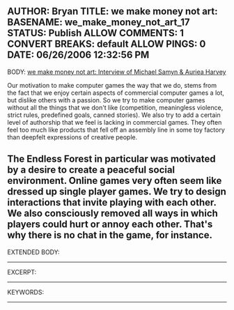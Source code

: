 AUTHOR: Bryan
TITLE: we make money not art:
BASENAME: we_make_money_not_art_17
STATUS: Publish
ALLOW COMMENTS: 1
CONVERT BREAKS: __default__
ALLOW PINGS: 0
DATE: 06/26/2006 12:32:56 PM
-----
BODY:
<a title="we make money not art: Interview of Michael Samyn & Auriea Harvey" href="http://www.we-make-money-not-art.com/archives/008674.php">we make money not art: Interview of Michael Samyn & Auriea Harvey</a>

Our motivation to make computer games the way that we do, stems from the fact that we enjoy certain aspects of commercial computer games a lot, but dislike others with a passion. So we try to make computer games without all the things that we don't like (competition, meaningless violence, strict rules, predefined goals, canned stories). We also try to add a certain level of authorship that we feel is lacking in commercial games. They often feel too much like products that fell off an assembly line in some toy factory than deepfelt expressions of creative people.

The Endless Forest in particular was motivated by a desire to create a peaceful social environment. Online games very often seem like dressed up single player games. We try to design interactions that invite playing with each other. We also consciously removed all ways in which players could hurt or annoy each other. That's why there is no chat in the game, for instance.
-----
EXTENDED BODY:

-----
EXCERPT:

-----
KEYWORDS:

-----



